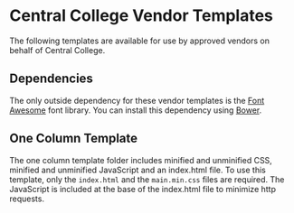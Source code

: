 # Central College Vendor Templates

The following templates are available for use by approved vendors on behalf of Central College.

## Dependencies
The only outside dependency for these vendor templates is the [Font Awesome](http://fontawesome.io/) font library. You can install this dependency using [Bower](https://bower.io).

## One Column Template
The one column template folder includes minified and unminified CSS, minified and unminified JavaScript and an index.html file. To use this template, only the `index.html` and the `main.min.css` files are required. The JavaScript is included at the base of the index.html file to minimize http requests.
